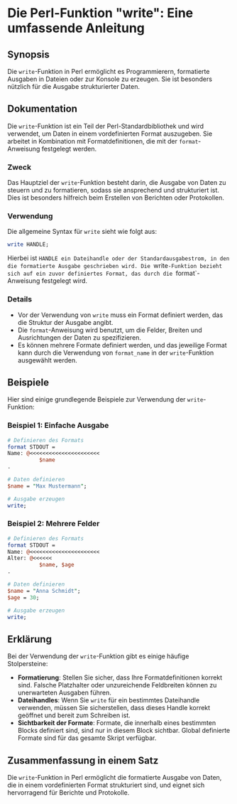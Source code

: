 <!--
Meta Description: # Die Perl-Funktion "write": Eine umfassende Anleitung ## Synopsis Die `write`-Funktion in Perl ermöglicht es Programmierern, formatierte Ausgaben in ...
Meta Keywords: die, write, der, format, funktion
-->

# Die Perl-Funktion "write": Eine umfassende Anleitung

## Synopsis
Die `write`-Funktion in Perl ermöglicht es Programmierern, formatierte Ausgaben in Dateien oder zur Konsole zu erzeugen. Sie ist besonders nützlich für die Ausgabe strukturierter Daten.

## Dokumentation
Die `write`-Funktion ist ein Teil der Perl-Standardbibliothek und wird verwendet, um Daten in einem vordefinierten Format auszugeben. Sie arbeitet in Kombination mit Formatdefinitionen, die mit der `format`-Anweisung festgelegt werden. 

### Zweck
Das Hauptziel der `write`-Funktion besteht darin, die Ausgabe von Daten zu steuern und zu formatieren, sodass sie ansprechend und strukturiert ist. Dies ist besonders hilfreich beim Erstellen von Berichten oder Protokollen.

### Verwendung
Die allgemeine Syntax für `write` sieht wie folgt aus:

```perl
write HANDLE;
```

Hierbei ist `HANDLE ein Dateihandle oder der Standardausgabestrom, in den die formatierte Ausgabe geschrieben wird. Die `write`-Funktion bezieht sich auf ein zuvor definiertes Format, das durch die `format`-Anweisung festgelegt wird.

### Details
- Vor der Verwendung von `write` muss ein Format definiert werden, das die Struktur der Ausgabe angibt.
- Die `format`-Anweisung wird benutzt, um die Felder, Breiten und Ausrichtungen der Daten zu spezifizieren.
- Es können mehrere Formate definiert werden, und das jeweilige Format kann durch die Verwendung von `format_name` in der `write`-Funktion ausgewählt werden.

## Beispiele
Hier sind einige grundlegende Beispiele zur Verwendung der `write`-Funktion:

### Beispiel 1: Einfache Ausgabe
```perl
# Definieren des Formats
format STDOUT =
Name: @<<<<<<<<<<<<<<<<<<<<<<
          $name
.

# Daten definieren
$name = "Max Mustermann";

# Ausgabe erzeugen
write;
```

### Beispiel 2: Mehrere Felder
```perl
# Definieren des Formats
format STDOUT =
Name: @<<<<<<<<<<<<<<<<<<<<<<
Alter: @<<<<<<
          $name, $age
.

# Daten definieren
$name = "Anna Schmidt";
$age = 30;

# Ausgabe erzeugen
write;
```

## Erklärung
Bei der Verwendung der `write`-Funktion gibt es einige häufige Stolpersteine:

- **Formatierung**: Stellen Sie sicher, dass Ihre Formatdefinitionen korrekt sind. Falsche Platzhalter oder unzureichende Feldbreiten können zu unerwarteten Ausgaben führen.
- **Dateihandles**: Wenn Sie `write` für ein bestimmtes Dateihandle verwenden, müssen Sie sicherstellen, dass dieses Handle korrekt geöffnet und bereit zum Schreiben ist.
- **Sichtbarkeit der Formate**: Formate, die innerhalb eines bestimmten Blocks definiert sind, sind nur in diesem Block sichtbar. Global definierte Formate sind für das gesamte Skript verfügbar.

## Zusammenfassung in einem Satz
Die `write`-Funktion in Perl ermöglicht die formatierte Ausgabe von Daten, die in einem vordefinierten Format strukturiert sind, und eignet sich hervorragend für Berichte und Protokolle.